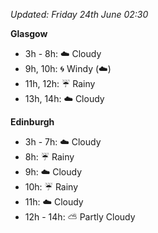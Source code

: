 *Updated: Friday 24th June 02:30*

**Glasgow**

* 3h - 8h: :cloud: Cloudy
* 9h, 10h: :cyclone: Windy (:cloud:)
* 11h, 12h: :umbrella: Rainy
* 13h, 14h: :cloud: Cloudy

**Edinburgh**

* 3h - 7h: :cloud: Cloudy
* 8h: :umbrella: Rainy
* 9h: :cloud: Cloudy
* 10h: :umbrella: Rainy
* 11h: :cloud: Cloudy
* 12h - 14h: :partly_sunny: Partly Cloudy
